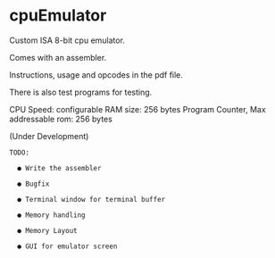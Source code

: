 # cpuEmulator
Custom ISA 8-bit cpu emulator.

Comes with an assembler.

Instructions, usage and opcodes in the pdf file.

There is also test programs for testing.


CPU Speed: configurable
RAM size: 256 bytes
Program Counter, Max addressable rom: 256 bytes

(Under Development)


    TODO:
  
      ● Write the assembler
  
      ● Bugfix
  
      ● Terminal window for terminal buffer
  
      ● Memory handling

      ● Memory Layout

      ● GUI for emulator screen

